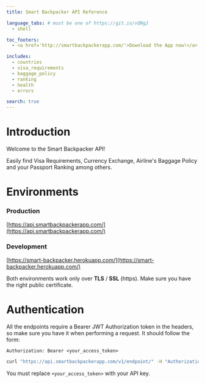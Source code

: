 ```yaml
---
title: Smart Backpacker API Reference

language_tabs: # must be one of https://git.io/vQNgJ
  - shell

toc_footers:
  - <a href='http://smartbackpackerapp.com/'>Download the App now!</a>

includes:
  - countries
  - visa_requirements
  - baggage_policy
  - ranking
  - health
  - errors

search: true
---
```


# Introduction

Welcome to the Smart Backpacker API! 

Easily find Visa Requirements, Currency Exchange, Airline's Baggage Policy and your Passport Ranking among others.

# Environments

### Production

[https://api.smartbackpackerapp.com/](https://api.smartbackpackerapp.com/)

### Development

[https://smart-backpacker.herokuapp.com/](https://smart-backpacker.herokuapp.com/)

<aside class="success">
Both environments work only over <b>TLS</b> / <b>SSL</b> (https). Make sure you have the right public certificate.
</aside>

# Authentication

All the endpoints require a Bearer JWT Authorization token in the headers, so make sure you have it when performing a request. It should follow the form:

`Authorization: Bearer <your_access_token>`

```bash
curl "https://api.smartbackpackerapp.com/v1/endpoint/" -H "Authorization: Bearer <your_access_token>"
```

<aside class="notice">
You must replace <code>&lt;your_access_token&gt;</code> with your API key.
</aside>

